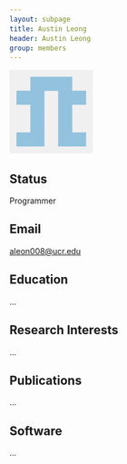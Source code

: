 ```yaml
---
layout: subpage
title: Austin Leong 
header: Austin Leong
group: members 
---
```


![Image](/members/austin-leong.png)

## Status

Programmer

## Email 

aleon008@ucr.edu 

## Education

...

## Research Interests

...

## Publications

...

## Software

...
